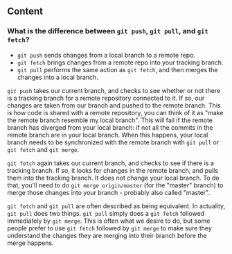 ## Content

### What is the difference between `git push`, `git pull`, and `git fetch`?

- `git push` sends changes from a local branch to a remote repo.
- `git fetch` brings changes from a remote repo into your tracking branch.
- `git pull` performs the same action as `git fetch`, and then merges the changes into a local branch.

`git push` takes our current branch, and checks to see whether or not there is a tracking branch for a remote repository connected to it. If so, our changes are taken from our branch and pushed to the remote branch. This is how code is shared with a remote repository, you can think of it as "make the remote branch resemble my local branch". This will fail if the remote branch has diverged from your local branch: if not all the commits in the remote branch are in your local branch. When this happens, your local branch needs to be synchronized with the remote branch with `git pull` or `git fetch` and `git merge`. 

`git fetch` again takes our current branch, and checks to see if there is a tracking branch. If so, it looks for changes in the remote branch, and pulls them into the tracking branch. It does not change your local branch. To do that, you'll need to do `git merge origin/master` (for the "master" branch) to merge those changes into your branch - probably also called "master".

`git fetch` and `git pull` are often described as being equivalent. In actuality, `git pull` does two things.  `git pull` simply does a `git fetch` followed immediately by `git merge`. This is often what we desire to do, but some people prefer to use `git fetch` followed by `git merge` to make sure they understand the changes they are merging into their branch before the merge happens.